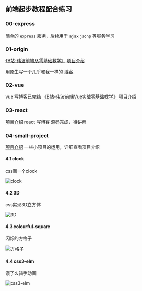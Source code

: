 ## 前端起步教程配合练习

### 00-express
简单的 `express` 服务，后续用于 `ajax` `jsonp` 等服务学习

### 01-origin
[《B站-伟波前端从零基础教学》](https://www.bilibili.com/video/BV1py4y1E79E)
[项目介绍](./01-origin/README.md) 
 
用原生写一个几乎和我一样的 [博客](http://www.liuweibo.cn)
### 02-vue
vue 写博客已完结 [《B站-伟波前端Vue实战零基础教学》](https://www.bilibili.com/video/BV11B4y1M7tb)
[项目介绍](./02-vue/README.md) 
### 03-react
[项目介绍](./03-react/README.md) 
react 写博客 源码完成，待讲解
### 04-small-project
[项目介绍](./04-small-project/README.md) 
一些小项目的运用，详细查看项目介绍
#### 4.1 clock
css画一个clock

![clock](http://weibozzz.gitee.io/some-imgs/project-gif/clock.gif)
#### 4.2 3D
css实现3D立方体

![3D](http://weibozzz.gitee.io/some-imgs/project-gif/3d-cube.gif)
#### 4.3 colourful-square
闪烁的方格子

![方格子](http://weibozzz.gitee.io/some-imgs/project-gif/colorsfulRect.gif)

#### 4.4 css3-elm
饿了么骑手动画

![css3-elm](http://weibozzz.gitee.io/some-imgs/project-gif/elm-car.gif)

